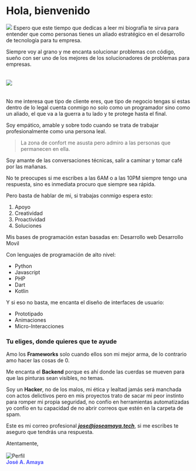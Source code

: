 # Hola, bienvenido
![](https://res.cloudinary.com/www-ismyt-com/image/upload/v1628821310/IMAGENES/GITHUB/cover-mi_historia_tptjji.svg)
Espero que este tiempo que dedicas a leer mi biografía te sirva para entender que como personas tienes un aliado estratégico en el desarrollo de tecnología para tu empresa.
<br>

Siempre voy al grano y me encanta solucionar problemas con código, sueño con ser uno de los mejores de los solucionadores de problemas para empresas.
<br><br><br>
![](https://res.cloudinary.com/www-ismyt-com/image/upload/v1628821733/IMAGENES/GITHUB/cover-inspiration-svg_w20zbj.svg)
<br><br><br>
No me interesa que tipo de cliente eres, que tipo de negocio tengas si estas dentro de lo legal cuenta conmigo no solo como un programador sino como un aliado, el que va a la guerra a tu lado y te protege hasta el final.

Soy empático, amable y sobre todo cuando se trata de trabajar profesionalmente como una persona leal.

> La zona de confort me asusta pero admiro a las personas que permanecen en ella.

Soy amante de las conversaciones técnicas, salir a caminar y tomar café por las mañanas.

No te preocupes si me escribes a las 6AM o a las 10PM siempre tengo una respuesta, sino es inmediata procuro que siempre sea rápida.

Pero basta de hablar de mi, si trabajas conmigo espera esto:
1. Apoyo 
2. Creatividad
3. Proactividad
4. Soluciones


Mis bases de programación estan basadas en:
Desarrollo web
Desarrollo Movil

Con lenguajes de programación de alto nivel:
- Python
- Javascript 
- PHP
- Dart
- Kotlin

Y si eso no basta, me encanta el diseño de interfaces de usuario:
- Prototipado
- Animaciones
- Micro-Interacciones

### Tu eliges, donde quieres que te ayude

Amo los **Frameworks** solo cuando ellos son mi mejor arma, de lo contrario amo hacer las cosas de 0.

Me encanta el **Backend** porque es ahí donde las cuerdas se mueven para que las pinturas sean visibles, no temas.

Soy un **Hacker**, no de los malos, mi ética y lealtad jamás será manchada con actos delictivos pero en mis proyectos trato de sacar mi peor instinto para romper mi propia seguridad, no confío en herramientas automatizadas yo confío en tu capacidad de no abrir correos que estén en la carpeta de spam.

Este es mi correo profesional ***jose@joseamaya.tech***, si me escribes te aseguro que tendrás una respuesta.

Atentamente, 
<br>
<br>
![Perfil](https://res.cloudinary.com/www-ismyt-com/image/upload/v1628821040/IMAGENES/GITHUB/profile_qcrojr.png)<br>
<strong style="color:#4E54FF;">José A. Amaya</strong>



